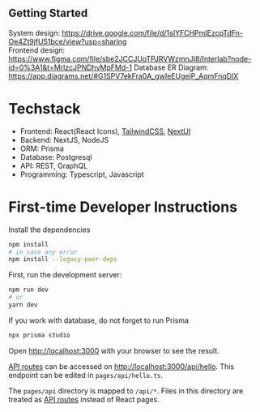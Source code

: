 ## Getting Started

System design: https://drive.google.com/file/d/1sIYFCHPmIEzcpTdFn-Oe4Zt9jfU51bce/view?usp=sharing  
Frontend design: https://www.figma.com/file/sbe2JCCJUoTPJRVWzmnJI8/Interlab?node-id=0%3A1&t=MrlzcJPNDhvMpFMd-1
Database ER Diagram: https://app.diagrams.net/#G1SPV7ekFra0A_gwIeEUgejP_AqmFnqDlX

# Techstack 

- Frontend: React(React Icons), [TailwindCSS](https://tailwindui.com/), [NextUI](https://nextui.org/)
- Backend: NextJS, NodeJS
- ORM: Prisma
- Database: Postgresql
- API: REST, GraphQL
- Programming: Typescript, Javascript

# First-time Developer Instructions  
Install the dependencies
```bash
npm install
# in case any error
npm install --legacy-peer-deps
````

First, run the development server:

```bash
npm run dev
# or
yarn dev
```
If you work with database, do not forget to run Prisma
```bash
npx prisma studio
```

Open [http://localhost:3000](http://localhost:3000) with your browser to see the result.

[API routes](https://nextjs.org/docs/api-routes/introduction) can be accessed on [http://localhost:3000/api/hello](http://localhost:3000/api/hello). This endpoint can be edited in `pages/api/hello.ts`.

The `pages/api` directory is mapped to `/api/*`. Files in this directory are treated as [API routes](https://nextjs.org/docs/api-routes/introduction) instead of React pages.

